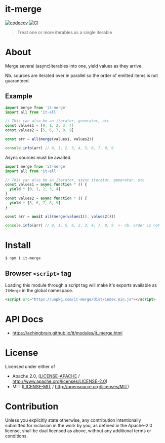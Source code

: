 # it-merge

[![codecov](https://img.shields.io/codecov/c/github/achingbrain/it.svg?style=flat-square)](https://codecov.io/gh/achingbrain/it)
[![CI](https://img.shields.io/github/actions/workflow/status/achingbrain/it/js-test-and-release.yml?branch=main\&style=flat-square)](https://github.com/achingbrain/it/actions/workflows/js-test-and-release.yml?query=branch%3Amain)

> Treat one or more iterables as a single iterable

# About

<!--

!IMPORTANT!

Everything in this README between "# About" and "# Install" is automatically
generated and will be overwritten the next time the doc generator is run.

To make changes to this section, please update the @packageDocumentation section
of src/index.js or src/index.ts

To experiment with formatting, please run "npm run docs" from the root of this
repo and examine the changes made.

-->

Merge several (async)iterables into one, yield values as they arrive.

Nb. sources are iterated over in parallel so the order of emitted items is not guaranteed.

## Example

```javascript
import merge from 'it-merge'
import all from 'it-all'

// This can also be an iterator, generator, etc
const values1 = [0, 1, 2, 3, 4]
const values2 = [5, 6, 7, 8, 9]

const arr = all(merge(values1, values2))

console.info(arr) // 0, 1, 2, 3, 4, 5, 6, 7, 8, 9
```

Async sources must be awaited:

```javascript
import merge from 'it-merge'
import all from 'it-all'

// This can also be an iterator, async iterator, generator, etc
const values1 = async function * () {
  yield * [0, 1, 2, 3, 4]
}
const values2 = async function * () {
  yield * [5, 6, 7, 8, 9]
}

const arr = await all(merge(values1(), values2()))

console.info(arr) // 0, 1, 5, 6, 2, 3, 4, 7, 8, 9  <- nb. order is not guaranteed
```

# Install

```console
$ npm i it-merge
```

## Browser `<script>` tag

Loading this module through a script tag will make it's exports available as `ItMerge` in the global namespace.

```html
<script src="https://unpkg.com/it-merge/dist/index.min.js"></script>
```

# API Docs

- <https://achingbrain.github.io/it/modules/it_merge.html>

# License

Licensed under either of

- Apache 2.0, ([LICENSE-APACHE](https://github.com/achingbrain/it/blob/main/packages/it-merge/LICENSE-APACHE) / <http://www.apache.org/licenses/LICENSE-2.0>)
- MIT ([LICENSE-MIT](https://github.com/achingbrain/it/blob/main/packages/it-merge/LICENSE-MIT) / <http://opensource.org/licenses/MIT>)

# Contribution

Unless you explicitly state otherwise, any contribution intentionally submitted for inclusion in the work by you, as defined in the Apache-2.0 license, shall be dual licensed as above, without any additional terms or conditions.
